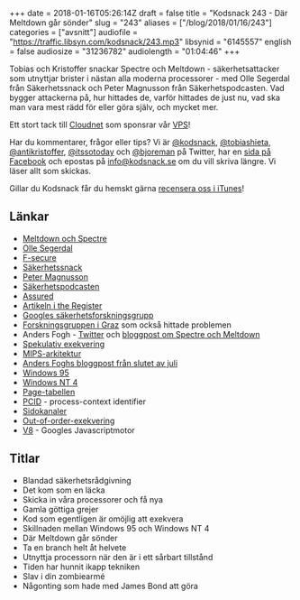 +++
date = 2018-01-16T05:26:14Z
draft = false
title = "Kodsnack 243 - Där Meltdown går sönder"
slug = "243"
aliases = ["/blog/2018/01/16/243"]
categories = ["avsnitt"]
audiofile = "https://traffic.libsyn.com/kodsnack/243.mp3"
libsynid = "6145557"
english = false
audiosize = "31236782"
audiolength = "01:04:46"
+++

Tobias och Kristoffer snackar Spectre och Meltdown - säkerhetsattacker som utnyttjar brister i nästan alla moderna processorer - med Olle Segerdal från Säkerhetssnack och Peter Magnusson från Säkerhetspodcasten. Vad bygger attackerna på, hur hittades de, varför hittades de just nu, vad ska man vara mest rädd för eller göra själv, och mycket mer.

Ett stort tack till [Cloudnet](http://www.cloudnet.se) som sponsrar vår [VPS](http://en.wikipedia.org/wiki/Virtual_private_server)!

Har du kommentarer, frågor eller tips? Vi är [@kodsnack](https://www.twitter.com/kodsnack), [@tobiashieta](https://www.twitter.com/tobiashieta), [@antikristoffer](https://www.twitter.com/antikristoffer), [@itssotoday](https://twitter.com/itssotoday) och [@bjoreman](https://www.twitter.com/bjoreman) på Twitter, har en [sida på Facebook](https://www.facebook.com/kodsnack) och epostas på [info@kodsnack.se](mailto:info@kodsnack.se) om du vill skriva längre. Vi läser allt som skickas.

Gillar du Kodsnack får du hemskt gärna [recensera oss i iTunes](http://itunes.apple.com/se/podcast/kodsnack/id561631498?l=en)!

## Länkar ##
* [Meltdown och Spectre](https://spectreattack.com/)
* [Olle Segerdal](https://twitter.com/nxsolle)
* [F-secure](https://www.f-secure.com/sv_SE/f-secure)
* [Säkerhetssnack](https://www.f-secure.com/sv_SE/web/business_se/our-approach/sakerhetssnack)
* [Peter Magnusson](https://twitter.com/blaufish_)
* [Säkerhetspodcasten](http://sakerhetspodcasten.se/)
* [Assured](http://www.assured.se/)
* [Artikeln i the Register](https://www.theregister.co.uk/2018/01/02/intel_cpu_design_flaw/)
* [Googles säkerhetsforskningsgrupp](https://googleprojectzero.blogspot.se/)
* [Forskningsgruppen i Graz](https://www.iaik.tugraz.at/) som också hittade problemen
* Anders Fogh - [Twitter](https://twitter.com/anders_fogh) och [bloggpost om Spectre och Meltdown](https://cyber.wtf/2018/01/05/behind-the-scene-of-a-bug-collision/)
* [Spekulativ exekvering](https://en.wikipedia.org/wiki/Speculative_execution)
* [MIPS-arkitektur](https://en.wikipedia.org/wiki/MIPS_architecture)
* [Anders Foghs bloggpost från slutet av juli](https://cyber.wtf/2017/07/28/negative-result-reading-kernel-memory-from-user-mode/)
* [Windows 95](https://en.wikipedia.org/wiki/Windows_95)
* [Windows NT 4](https://en.wikipedia.org/wiki/Windows_NT_4.0)
* [Page-tabellen](https://en.wikipedia.org/wiki/Page_table)
* [PCID](https://en.wikipedia.org/wiki/Translation_lookaside_buffer#PCID) - process-context identifier
* [Sidokanaler](https://en.wikipedia.org/wiki/Side-channel_attack)
* [Out-of-order-exekvering](https://en.wikipedia.org/wiki/Out-of-order_execution)
* [V8](https://en.wikipedia.org/wiki/Chrome_V8) - Googles Javascriptmotor

## Titlar ##
* Blandad säkerhetsrådgivning
* Det kom som en läcka
* Skicka in våra processorer och få nya
* Gamla göttiga grejer
* Kod som egentligen är omöjlig att exekvera
* Skillnaden mellan Windows 95 och Windows NT 4
* Där Meltdown går sönder
* Ta en branch helt åt helvete
* Utnyttja processorn när den är i ett sårbart tillstånd
* Tiden har hunnit ikapp tekniken
* Slav i din zombiearmé
* Någonting som hade med James Bond att göra
